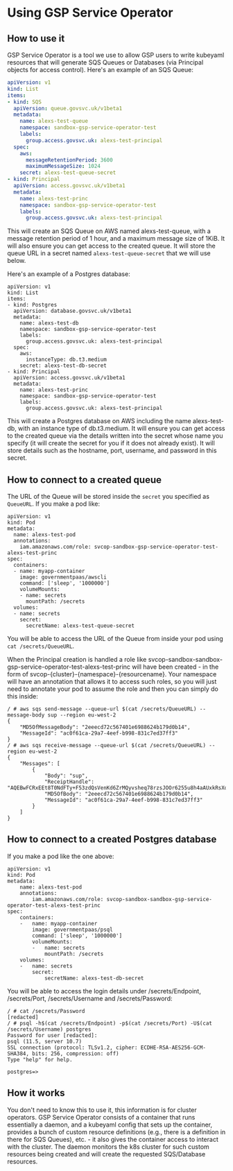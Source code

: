 # Using GSP Service Operator

## How to use it
GSP Service Operator is a tool we use to allow GSP users to write kubeyaml resources that will generate SQS Queues or Databases (via Principal objects for access control). Here's an example of an SQS Queue:
```yaml
apiVersion: v1
kind: List
items:
- kind: SQS
  apiVersion: queue.govsvc.uk/v1beta1
  metadata:
    name: alexs-test-queue
    namespace: sandbox-gsp-service-operator-test
    labels:
      group.access.govsvc.uk: alexs-test-principal
  spec:
    aws:
      messageRetentionPeriod: 3600
      maximumMessageSize: 1024
    secret: alexs-test-queue-secret
- kind: Principal
  apiVersion: access.govsvc.uk/v1beta1
  metadata:
    name: alexs-test-princ
    namespace: sandbox-gsp-service-operator-test
    labels:
      group.access.govsvc.uk: alexs-test-principal
```
This will create an SQS Queue on AWS named alexs-test-queue, with a message retention period of 1 hour, and a maximum message size of 1KiB. It will also ensure you can get access to the created queue. It will store the queue URL in a secret named `alexs-test-queue-secret` that we will use below.

Here's an example of a Postgres database:

```
apiVersion: v1
kind: List
items:
- kind: Postgres
  apiVersion: database.govsvc.uk/v1beta1
  metadata:
    name: alexs-test-db
    namespace: sandbox-gsp-service-operator-test
    labels:
      group.access.govsvc.uk: alexs-test-principal
  spec:
    aws:
      instanceType: db.t3.medium
    secret: alexs-test-db-secret
- kind: Principal
  apiVersion: access.govsvc.uk/v1beta1
  metadata:
    name: alexs-test-princ
    namespace: sandbox-gsp-service-operator-test
    labels:
      group.access.govsvc.uk: alexs-test-principal
```

This will create a Postgres database on AWS including the name alexs-test-db, with an instance type of db.t3.medium. It will ensure you can get access to the created queue via the details written into the secret whose name you specify (it will create the secret for you if it does not already exist). It will store details such as the hostname, port, username, and password in this secret.

## How to connect to a created queue

The URL of the Queue will be stored inside the `secret` you specified as `QueueURL`. If you make a pod like:
```
apiVersion: v1
kind: Pod
metadata:
  name: alexs-test-pod
  annotations:
    iam.amazonaws.com/role: svcop-sandbox-gsp-service-operator-test-alexs-test-princ
spec:
  containers:
  - name: myapp-container
    image: governmentpaas/awscli
    command: ['sleep', '1000000']
    volumeMounts:
    - name: secrets
      mountPath: /secrets
  volumes:
  - name: secrets
    secret:
      secretName: alexs-test-queue-secret
```

You will be able to access the URL of the Queue from inside your pod using `cat /secrets/QueueURL`.

When the Principal creation is handled a role like svcop-sandbox-sandbox-gsp-service-operator-test-alexs-test-princ will have been created - in the form of svcop-{cluster}-{namespace}-{resourcename}. Your namespace will have an annotation that allows it to access such roles, so you will just need to annotate your pod to assume the role and then you can simply do this inside:
```
/ # aws sqs send-message --queue-url $(cat /secrets/QueueURL) --message-body sup --region eu-west-2
{
    "MD5OfMessageBody": "2eeecd72c567401e6988624b179d0b14",
    "MessageId": "ac0f61ca-29a7-4eef-b998-831c7ed37ff3"
}
/ # aws sqs receive-message --queue-url $(cat /secrets/QueueURL) --region eu-west-2
{
    "Messages": [
        {
            "Body": "sup",
            "ReceiptHandle": "AQEBwFCRxEEt8T0NdFTy+F53zdQsVenKd6ZrMQyvsheq78rzsJOOr6255u8h4aAUxkRsXo9DKBxM3jI+fNcRPVEtNtfQqacdaJfYcxBs9rp0ogmHUpvfMCO27tjfUl5jqK3EEQ8fUG1SlDrOR22OwTZ73w2piZP7w6AWwEU5ohujVmcC6O/q44gI651lXP1HNHW9ZCMPtQdy0rdGtqpa/gcW8E2WYk7IvHD3SgSSzGkhMldT+VoPswNO1KEonjvP2DsJpiqlxacvmE4WHoxMlEufqNgYdxgSntKdAsig5/mRfjdqKuA39xe5X6gW7C9/8p7+I1UklO1rbPGcqNlssWqEuovHfqS+bpOGz2RvUxRNBTEkAKT+k7JRIPU9fJ5Y4OhmhbrMqQuv5x3U7jofTxTkESfmeibASfF1kAOx3+QmT6Mz0PF6C84vTy+lsMDZkKod+y4f8YYuvZvTJGOSMwP1fg==",
            "MD5OfBody": "2eeecd72c567401e6988624b179d0b14",
            "MessageId": "ac0f61ca-29a7-4eef-b998-831c7ed37ff3"
        }
    ]
}
```

## How to connect to a created Postgres database

If you make a pod like the one above:

```
apiVersion: v1
kind: Pod
metadata:
    name: alexs-test-pod
    annotations:
        iam.amazonaws.com/role: svcop-sandbox-sandbox-gsp-service-operator-test-alexs-test-princ
spec:
    containers:
    -   name: myapp-container
        image: governmentpaas/psql
        command: ['sleep', '1000000']
        volumeMounts:
        -   name: secrets
            mountPath: /secrets
    volumes:
    -   name: secrets
        secret:
            secretName: alexs-test-db-secret
```

You will be able to access the login details under /secrets/Endpoint, /secrets/Port, /secrets/Username and /secrets/Password:

```
/ # cat /secrets/Password
[redacted]
/ # psql -h$(cat /secrets/Endpoint) -p$(cat /secrets/Port) -U$(cat /secrets/Username) postgres
Password for user [redacted]:
psql (11.5, server 10.7)
SSL connection (protocol: TLSv1.2, cipher: ECDHE-RSA-AES256-GCM-SHA384, bits: 256, compression: off)
Type "help" for help.

postgres=>
```

## How it works
You don't need to know this to use it, this information is for cluster operators.
GSP Service Operator consists of a container that runs essentially a daemon, and a kubeyaml config that sets up the container, provides a bunch of custom resource definitions (e.g., there is a definition in there for SQS Queues), etc. - it also gives the container access to interact with the cluster.
The daemon monitors the k8s cluster for such custom resources being created and will create the requested SQS/Database resources.
